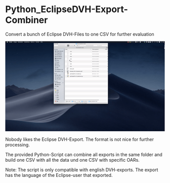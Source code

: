 # Python_EclipseDVH-Export-Combiner
Convert a bunch of Eclipse DVH-Files to one CSV for further evaluation

![Test Image 6](https://github.com/Kiragroh/Python_EclipseDVH-Export-Combiner/blob/main/MG-Demo_eclipseDVHs%20to%20one%20csvFile.gif)

Nobody likes the Eclipse DVH-Export. The format is not nice for further processing. 

The provided Python-Script can combine all exports in the same folder and build one CSV with all the data und one CSV with specific OARs.

Note: The script is only compatible with english DVH-exports. The export has the language of the Eclipse-user that exported.
